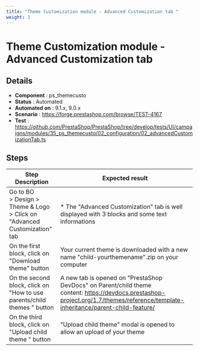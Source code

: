 ```yaml
---
title: "Theme Customization module - Advanced Customization tab "
weight: 3
---
```


# Theme Customization module - Advanced Customization tab 
## Details
* **Component** : ps_themecusto
* **Status** : Automated
* **Automated on** : 9.1.x, 9.0.x
* **Scenario** : https://forge.prestashop.com/browse/TEST-4167
* **Test** : https://github.com/PrestaShop/PrestaShop/tree/develop/tests/UI/campaigns/modules/35_ps_themecusto/02_configuration/02_advancedCustomizationTab.ts

## Steps
| Step Description | Expected result |
| ----- | ----- |
| Go to BO > Design > Theme & Logo > Click on "Advanced Customization" tab | * The "Advanced Customization" tab is well displayed with 3 blocks and some text informations |
| On the first block, click on "Download theme" button | Your current theme is downloaded with a new name "child-yourthemename".zip on your computer |
| On the second block, click on "How to use parents/child themes " button | A new tab is opened on "PrestaShop DevDocs" on Parent/child theme content: https://devdocs.prestashop-project.org/1.7/themes/reference/template-inheritance/parent-child-feature/ |
| On the third block, click on "Upload child theme " button | "Upload child theme" modal is opened to allow an upload of your theme |
